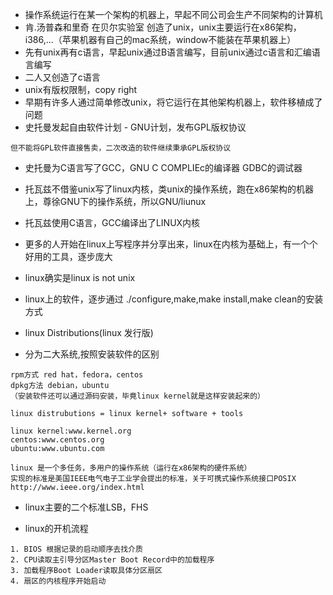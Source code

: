 - 操作系统运行在某一个架构的机器上，早起不同公司会生产不同架构的计算机
- 肯.汤普森和里奇 在贝尔实验室 创造了unix，unix主要运行在x86架构，i386,...（苹果机器有自己的mac系统，window不能装在苹果机器上）
- 先有unix再有c语言，早起unix通过B语言编写，目前unix通过c语言和汇编语言编写
- 二人又创造了c语言
- unix有版权限制，copy right
- 早期有许多人通过简单修改unix，将它运行在其他架构机器上，软件移植成了问题
- 史托曼发起自由软件计划 - GNU计划，发布GPL版权协议
```
但不能将GPL软件直接售卖，二次改造的软件继续秉承GPL版权协议
```
- 史托曼为C语言写了GCC，GNU C COMPLIEc的编译器 GDBC的调试器
- 托瓦兹不借鉴unix写了linux内核，类unix的操作系统，跑在x86架构的机器上，尊徐GNU下的操作系统，所以GNU/liunux
- 托瓦兹使用C语言，GCC编译出了LINUX内核
- 更多的人开始在linux上写程序并分享出来，linux在内核为基础上，有一个个好用的工具，逐步庞大
- linux确实是linux is not unix
- linux上的软件，逐步通过 ./configure,make,make install,make clean的安装方式


- linux Distributions(linux 发行版)
- 分为二大系统,按照安装软件的区别
```
rpm方式 red hat，fedora，centos
dpkg方法 debian，ubuntu
（安装软件还可以通过源码安装，毕竟linux kernel就是这样安装起来的）
```

```
linux distrubutions = linux kernel+ software + tools
```
```
linux kernel:www.kernel.org
centos:www.centos.org
ubuntu:www.ubuntu.com
```
```
linux 是一个多任务，多用户的操作系统（运行在x86架构的硬件系统）
实现的标准是美国IEEE电气电子工业学会提出的标准，关于可携式操作系统接口POSIX
http://www.ieee.org/index.html
```
- linux主要的二个标准LSB，FHS


- linux的开机流程
```
1. BIOS 根据记录的启动顺序去找介质
2. CPU读取主引导分区Master Boot Record中的加载程序
3. 加载程序Boot Loader读取具体分区扇区
4. 扇区的内核程序开始启动
```
